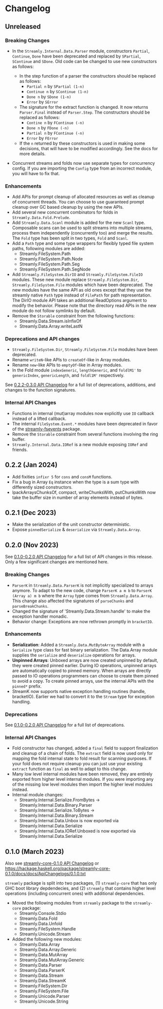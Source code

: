# Changelog

## Unreleased

### Breaking Changes

* In the `Streamly.Internal.Data.Parser` module, constructors `Partial`,
  `Continue`, `Done` have been deprecated and replaced by `SPartial`,
  `SContinue` and `SDone`.  Old code can be changed to use new
  constructors as follows:
  * In the step function of a parser the constructors should be replaced as
    follows:
    - `Partial n` by `SPartial (1-n)`
    - `Continue n` by `SContinue (1-n)`
    - `Done n` by `SDone (1-n)`
    - `Error` by `SError`
  * The signature for the extract function is changed. It now returns
    `Parser.Final` instead of `Parser.Step`. The constructors should be
    replaced as follows:
    - `Contine n` by `FContinue (-n)`
    - `Done n` by `FDone (-n)`
    - `Partial n` by `FContinue (-n)`
    - `Error` by `FError`
  * If the `n` returned by these constructors is used in making some decisions,
    that will have to be modified accordingly. See the docs for more details.

* Concurrent streams and folds now use separate types for concurrency
  config. If you are importing the `Config` type from an incorrect module,
  you will have to fix that.

### Enhancements

* Add APIs for prompt cleanup of allocated resources as well as cleanup of
  concurrent threads. You can choose to use guaranteed prompt cleanup over GC
  based cleanup by using the new APIs.
* Add several new concurrent combinators for folds in
  `Streamly.Data.Fold.Prelude`.
* Add `Streamly.Data.Scanl` module is added for the new `Scanl` type. Composable
  scans can be used to split streams into multiple streams, process them
  independently (concurrently too) and merge the results. The `Fold` type has
  been split in two types, `Fold` and `Scanl`.
* Add a `Path` type and some type wrappers for flexibly typed file
  system paths, following modules are added:
  - Streamly.FileSystem.Path
  - Streamly.FileSystem.Path.Node
  - Streamly.FileSystem.Path.Seg
  - Streamly.FileSystem.Path.SegNode
* Add `Streamly.FileSystem.DirIO` and `Streamly.FileSystem.FileIO`
  modules. These new module replace `Streamly.FileSystem.Dir`,
  `Streamly.FileSystem.File` modules which have been deprecated.  The
  new modules have the same API as old ones except that they use
  the streamly native `Path` type instead of `FilePath` for path
  representation. The DirIO module API takes an additional ReadOptions
  argument to modify the behavior.  Please note that the directory read
  APIs in the new module do not follow symlinks by default.
* Remove the `Storable` constraint from the following functions:
  - Streamly.Data.Stream.isInfixOf
  - Streamly.Data.Array.writeLastN

### Deprecations and API changes

* `Streamly.FileSystem.Dir`, `Streamly.FileSystem.File` modules have
  been deprecated.
* Rename `writeN`-like APIs to `createOf`-like in Array modules.
* Rename `new`-like APIs to `emptyOf`-like in Array modules.
* In the Fold module `indexGeneric`, `lengthGeneric`, and `foldlM1'` to
   `genericIndex`, `genericLength`, and `foldl1M'` respectively.

See [0.2.2-0.3.0 API Changelog](/core/docs/ApiChangelogs/0.2.2-0.3.0.txt) for a
full list of deprecations, additions, and changes to the function signatures.

### Internal API Changes

* Functions in internal (mut)array modules now explicitly use
  `IO` callback instead of a lifted callback.
* The internal `FileSystem.Event.*` modules have been deprecated in favor of the
  [streamly-fsevents](https://github.com/composewell/streamly-fsevents) package.
* Remove the `Storable` constraint from several functions involving the ring
  buffer.
* `Streamly.Internal.Data.IORef` is a new module exposing `IORef` and friends.

## 0.2.2 (Jan 2024)

* Add fixities `infixr 5` for `cons` and `consM` functions.
* Fix a bug in Array `Eq` instance when the type is a sum type with
  differently sized constructors.
* lpackArraysChunksOf, compact, writeChunksWith, putChunksWith now take the
  buffer size in number of array elements instead of bytes.

## 0.2.1 (Dec 2023)

* Make the serialization of the unit constructor deterministic.
* Expose `pinnedSerialize` & `deserialize` via `Streamly.Data.Array`.

## 0.2.0 (Nov 2023)

See [0.1.0-0.2.0 API Changelog](https://github.com/composewell/streamly/blob/streamly-0.10.0/core/docs/ApiChangelogs/0.1.0-0.2.0.txt)
for a full list of API changes in this release. Only a few significant
changes are mentioned here.

### Breaking Changes

* `ParserK` in `Streamly.Data.ParserK` is not implicitly specialized
  to arrays anymore. To adapt to the new code, change `ParserK a m
  b` to `ParserK (Array a) m b` where the `Array` type comes from
  `Streamly.Data.Array`. This change also affected the signatures of
  `parseChunks` and `parseBreakChunks`.
* Changed the signature of 'Streamly.Data.Stream.handle' to make the
  exception handler monadic.
* Behavior change: Exceptions are now rethrown promptly in `bracketIO`.

### Enhancements

* __Serialization__: Added a `Streamly.Data.MutByteArray` module with a
  `Serialize` type class for fast binary serialization. The Data.Array
  module supplies the `serialize` and `deserialize` operations for arrays.
* __Unpinned Arrays__: Unboxed arrays are now created unpinned by default,
  they were created pinned earlier. During IO operations, unpinned arrays
  are automatically copied to pinned memory. When arrays are directly
  passed to IO operations programmers can choose to create them pinned to
  avoid a copy.  To create pinned arrays, use the internal APIs with the
  `pinned*` prefix.
* StreamK now supports native exception handling routines (handle, bracketIO).
  Earlier we had to convert it to the `Stream` type for exception handling.

### Deprecations

See [0.1.0-0.2.0 API Changelog](https://github.com/composewell/streamly/blob/streamly-0.10.0/core/docs/ApiChangelogs/0.1.0-0.2.0.txt)
for a full list of deprecations.

### Internal API Changes

* Fold constructor has changed, added a `final` field to support
  finalization and cleanup of a chain of folds. The `extract` field is
  now used only for mapping the fold internal state to fold result for
  scanning purposes. If your fold does not require cleanup you can just use
  your existing `extract` function as `final` as well to adapt to this change.
* Many low level internal modules have been removed, they are entirely
  exported from higher level internal modules. If you were importing any
  of the missing low level modules then import the higher level modules instead.
* Internal module changes:
  * Streamly.Internal.Serialize.FromBytes -> Streamly.Internal.Data.Binary.Parser
  * Streamly.Internal.Serialize.ToBytes ->   Streamly.Internal.Data.Binary.Stream
  * Streamly.Internal.Data.Unbox is now exported via Streamly.Internal.Data.Serialize
  * Streamly.Internal.Data.IORef.Unboxed is now exported via Streamly.Internal.Data.Serialize

## 0.1.0 (March 2023)

Also see [streamly-core-0.1.0 API Changelog](https://github.com/composewell/streamly/blob/streamly-0.10.0/core/docs/ApiChangelogs/0.1.0.txt) or
https://hackage.haskell.org/package/streamly-core-0.1.0/docs/docs/ApiChangelogs/0.1.0.txt

`streamly` package is split into two packages, (1) `streamly-core` that
has only GHC boot library depdendecies, and (2) `streamly` that contains
higher level operations (including concurrent ones) with additional
dependencies.

* Moved the following modules from `streamly` package to the
  `streamly-core` package:
  * Streamly.Console.Stdio
  * Streamly.Data.Fold
  * Streamly.Data.Unfold
  * Streamly.FileSystem.Handle
  * Streamly.Unicode.Stream
* Added the following new modules:
  * Streamly.Data.Array
  * Streamly.Data.Array.Generic
  * Streamly.Data.MutArray
  * Streamly.Data.MutArray.Generic
  * Streamly.Data.Parser
  * Streamly.Data.ParserK
  * Streamly.Data.Stream
  * Streamly.Data.StreamK
  * Streamly.FileSystem.Dir
  * Streamly.FileSystem.File
  * Streamly.Unicode.Parser
  * Streamly.Unicode.String

